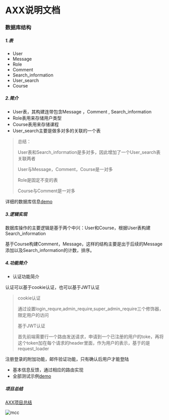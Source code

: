 # AXX说明文档

### 数据库结构

##### 1.表

* User
* Message
* Role
* Comment
* Search_information
* User_search
* Course

##### 2.简介

* User表，其构建连带包含Message ，Comment , Search_information
* Role表用来存储用户类型
* Course表用来存储课程
* User_search主要是做多对多的关联的一个表

> 总结：
>
> User表和Search_information是多对多，因此增加了一个User_search表关联两者
>
> User与Message，Comment，Course是一对多
>
> Role是固定不变的表
>
> Course与Comment是一对多

详细的数据库信息[demo](https://mcc321.github.io/mysql.html)

##### 3.逻辑实现

数据库操作的主要逻辑是基于两个中兴：User和Course，根据User表构建Search_information

基于Course构建Comment，Message，这样的结构主要是出于后续的Message添加以及Search_information的计数，排序。

##### 4.功能简介

* 认证功能简介

认证可以基于cookie认证，也可以基于JWT认证

> cookie认证
>
> 通过设置login_requre,admin_require,super_admin_require三个修饰器，限定用户的访问
>
> 基于JWT认证
>
> 首先前端需要行一个路由发送请求，申请到一个已注册的用户的toke，再将这个token加在每个请求的header里面，作为用户的表示，基于的是request_loader

注册登录的附加功能，邮件验证功能，只有确认后用户才能登陆

* 基本信息反馈，通过相应的路由实现
* 全部测试示例[demo](https://documenter.getpostman.com/view/6263986/S17qTpnT)

##### 项目总结

[AXX项目总结](https://mcc321.github.io/2019/03/21/axx-xiang-mu-zong-jie/)

![mcc](https://github.com/mcc321/mcc/blob/master/img/3.jpg?raw=true)

